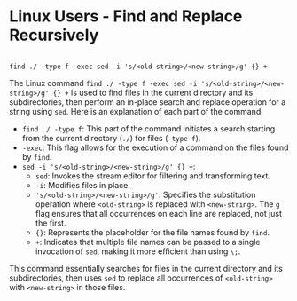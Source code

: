 # Linux Users - Find and Replace Recursively


```shell

find ./ -type f -exec sed -i 's/<old-string>/<new-string>/g' {} +

```


The Linux command `find ./ -type f -exec sed -i 's/<old-string>/<new-string>/g' {} +` is used to find files in the current directory and its subdirectories, then perform an in-place search and replace operation for a string using `sed`. 
Here is an explanation of each part of the command:

- `find ./ -type f`: This part of the command initiates a search starting from the current directory (`./`) for files (`-type f`).
- `-exec`: This flag allows for the execution of a command on the files found by `find`.
- `sed -i 's/<old-string>/<new-string>/g' {} +`: 
  - `sed`: Invokes the stream editor for filtering and transforming text.
  - `-i`: Modifies files in place.
  - `'s/<old-string>/<new-string>/g'`: Specifies the substitution operation where `<old-string>` is replaced with `<new-string>`. The `g` flag ensures that all occurrences on each line are replaced, not just the first.
  - `{}`: Represents the placeholder for the file names found by `find`.
  - `+`: Indicates that multiple file names can be passed to a single invocation of `sed`, making it more efficient than using `\;`.

This command essentially searches for files in the current directory and its subdirectories, then uses `sed` to replace all occurrences of `<old-string>` with `<new-string>` in those files.


